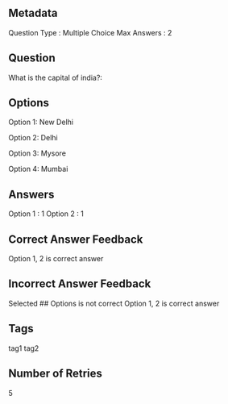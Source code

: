 ## Metadata
Question Type : Multiple Choice
Max Answers : 2

## Question
What is the capital of india?:

## Options
Option 1: New Delhi

Option 2: Delhi

Option 3: Mysore

Option 4: Mumbai

## Answers
Option 1 : 1
Option 2 : 1

## Correct Answer Feedback
Option 1, 2 is correct answer

## Incorrect Answer Feedback
Selected ## Options is not correct Option 1, 2 is correct answer

## Tags
tag1
tag2

## Number of Retries
5

